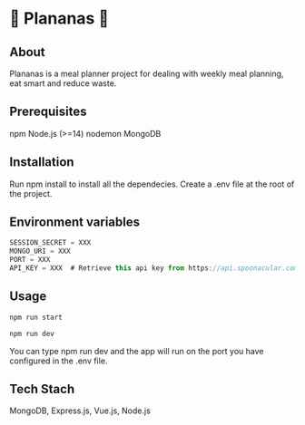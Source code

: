 # 🍍 Plananas 🍍
## About
Plananas is a meal planner project for dealing with weekly meal planning, eat smart and reduce waste.

## Prerequisites
npm
Node.js (>=14)
nodemon
MongoDB

## Installation
Run npm install to install all the dependecies.
Create a .env file at the root of the project.

## Environment variables
```javascript
SESSION_SECRET = XXX    
MONGO_URI = XXX  
PORT = XXX  
API_KEY = XXX  # Retrieve this api key from https://api.spoonacular.com
```

## Usage
```javascript
npm run start
```
```javascript
npm run dev
```
You can type npm run dev and the app will run on the port you have configured in the .env file.

## Tech Stach
MongoDB, Express.js, Vue.js, Node.js
